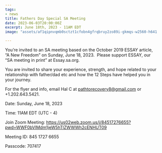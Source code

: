 ```yaml
---
tags:
- news
title: Fathers Day Special SA Meeting
date: 2023-06-03T20:00:00Z
excerpt: June 18th, 2023 - 11AM EDT
image: "assets/af1qipnvqmb0sctzt1cfobn4gfrqbruy2zo89i-gkmqs-w2560-h641.jpg"

---
```

You’re invited to an SA meeting based on the October 2019 ESSAY article, “A New Freedom” on Sunday, June 18, 2023.  Please support ESSAY, our “SA meeting in print” at Essay.sa.org. 

You are invited to share your experience, strength, and hope related to your relationship with father/dad etc and how the 12 Steps have helped you in your journey. 

For the flyer and info, email Hal C at pathtorecovery8@gmail.com or +1.202.643.5421.

Date: Sunday, June 18, 2023

Time: 11AM EDT (UTC - 4)

Join Zoom Meeting:
<https://us02web.zoom.us/j/84517276655?pwd=WWF0bVlMdm1jeW5hTlZWWWh2cENHUT09>

Meeting ID: 845 1727 6655

Passcode: 707417